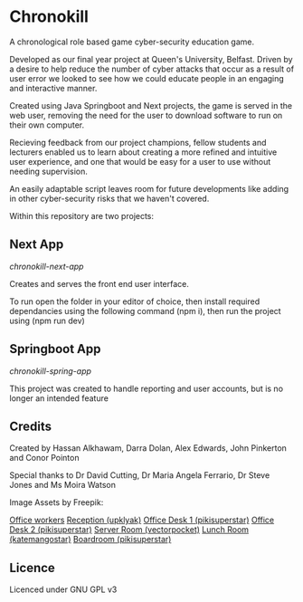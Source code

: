 # Chronokill

A chronological role based game cyber-security education game.

Developed as our final year project at Queen's University, Belfast. Driven by a desire to help reduce the number of cyber attacks that occur as a result of user error we looked to see how we could educate people in an engaging and interactive manner.

Created using Java Springboot and Next projects, the game is served in the web user, removing the need for the user to download software to run on their own computer.

Recieving feedback from our project champions, fellow students and lecturers enabled us to learn about creating a more refined and intuitive user experience, and one that would be easy for a user to use without needing supervision.

An easily adaptable script leaves room for future developments like adding in other cyber-security risks that we haven't covered.

Within this repository are two projects:

## Next App

*chronokill-next-app*

Creates and serves the front end user interface.

To run open the folder in your editor of choice, then install required dependancies using the following command (npm i), then run the project using (npm run dev)

## Springboot App

*chronokill-spring-app*

This project was created to handle reporting and user accounts, but is no longer an intended feature

## Credits

Created by Hassan Alkhawam, Darra Dolan, Alex Edwards, John Pinkerton and Conor Pointon

Special thanks to Dr David Cutting, Dr Maria Angela Ferrario, Dr Steve Jones and Ms Moira Watson

Image Assets by Freepik:

<a href="https://www.freepik.com/free-vector/flat-working-day-scenes-collection_14064667.htm">Office workers</a>
<a href="https://www.freepik.com/free-vector/reception-interior-with-lift-modern-foyer-room-with-desk-illumination-couch-elevator-door_12029568.htm">Reception (upklyak)</a>
<a href="https://www.freepik.com/free-vector/office-background-design_9694098.htm">Office Desk 1 (pikisuperstar)</a>
<a href="https://www.freepik.com/free-vector/office-background-theme_9694099.htm">Office Desk 2 (pikisuperstar)</a>
<a href="https://www.freepik.com/free-vector/set-cartoon-control-room-with-server-racks-table-database-data-center-hosting_2669646.htm">Server Room (vectorpocket)</a>
<a href="https://www.freepik.com/free-vector/cozy-cafe-with-modern-design-illustration_3296507.htm">Lunch Room (katemangostar)</a>
<a href="https://www.freepik.com/free-vector/front-view-long-table-office-video-conferencing-background_9462454.htm">Boardroom (pikisuperstar)</a>

## Licence

Licenced under GNU GPL v3